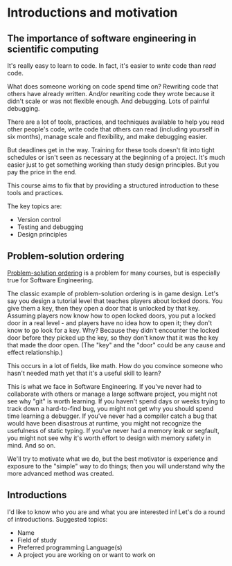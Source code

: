 # Introductions and motivation

## The importance of software engineering in scientific computing

It's really easy to learn to code. In fact, it's easier to _write_ code than _read_ code.

What does someone working on code spend time on? Rewriting code that others have
already written. And/or rewriting code they wrote because it didn't scale or was
not flexible enough. And debugging. Lots of painful debugging.

There are a lot of tools, practices, and techniques available to help you read
other people's code, write code that others can read (including yourself in six
months), manage scale and flexibility, and make debugging easier.

But deadlines get in the way. Training for these tools doesn't fit into tight
schedules or isn't seen as necessary at the beginning of a project. It's much
easier just to get something working than study design principles. But you pay
the price in the end.

This course aims to fix that by providing a structured introduction to these
tools and practices.

The key topics are:

- Version control
- Testing and debugging
- Design principles

## Problem-solution ordering

[Problem-solution ordering](https://mkremins.github.io/blog/doors-headaches-intellectual-need/)
is a problem for many courses, but is especially true for Software Engineering.

The classic example of problem-solution ordering is in game design. Let's say
you design a tutorial level that teaches players about locked doors. You give
them a key, then they open a door that is unlocked by that key. Assuming players
now know how to open locked doors, you put a locked door in a real level - and
players have no idea how to open it; they don't know to go look for a key. Why?
Because they didn't encounter the locked door before they picked up the key, so
they don't know that it was the key that made the door open. (The "key" and the
"door" could be any cause and effect relationship.)

This occurs in a lot of fields, like math. How do you convince someone who hasn't
needed math yet that it's a useful skill to learn?

This is what we face in Software Engineering. If you've never had to collaborate
with others or manage a large software project, you might not see why "git" is
worth learning. If you haven't spend days or weeks trying to track down a
hard-to-find bug, you might not get why you should spend time learning a
debugger. If you've never had a compiler catch a bug that would have been
disastrous at runtime, you might not recognize the usefulness of static typing.
If you've never had a memory leak or segfault, you might not see why it's worth
effort to design with memory safety in mind. And so on.

We'll try to motivate what we do, but the best motivator is experience and
exposure to the "simple" way to do things; then you will understand why the more
advanced method was created.

## Introductions

I'd like to know who you are and what you are interested in! Let's do a round of
introductions. Suggested topics:

* Name
* Field of study
* Preferred programming Language(s)
* A project you are working on or want to work on
